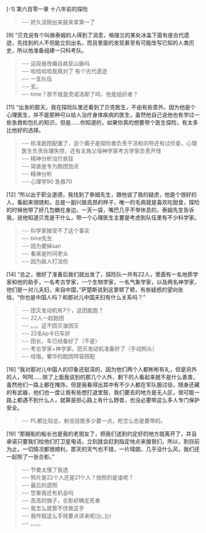 
[-1] 第六百零一章 十八年前的探险
>--- 好久没刚出来就来拿第一了<br>

[9] “贝克说有个叫做泰姆的人得到了消息，格陵兰的某处冰盖下面有座古代遗迹，先找到的人不但能立刻出名，而且里面的发现甚至有可能改写已知的人类历史，所以他准备组建一只科考队。
>--- 这段是改编自疯狂山脉吗<br>
>--- 哈哈哈哈我猜对了 有个古代遗迹<br>
>--- 一支队伍<br>
>--- 支。<br>
>--- time？那不就是克诺洛斯了吗，他是组织者？<br>

[11] “出发的那天，我在探险队里还看到了贝克医生，不由有些意外，因为他是个心理医生，并不是那种可以给人治疗身体疾病的医生，虽然他自己说他也有学过一些急救和包扎的知识，但是……你知道的，如果你真的想要带个医生探险，有太多比他好的选择。
>--- 标准跑团配置了，这个瘸子是探险者负责干活和向导还有过侦查，心理医生负责处理失控，还有主角父母神学家考古学家负责开怪<br>
>--- 精神分析治疗疯狂<br>
>--- 简直是专为跑团加点<br>
>--- 精神分析<br>
>--- 心理学90 急救70<br>

[12] “所以出于职业道德，我找到了泰姆先生，跟他说了我的疑虑，他是个很好的人，看起来很随和，总是一副兴致高昂的样子，唯一的毛病就是喜欢吃甜食，探险的时候他带了好几包糖在身边，一天一袋，嘴巴几乎不带休息的，泰姆先生告诉我，说他知道贝克是干什么，带一个心理医生主要是考虑到队伍里有不少科学家。
>--- 科学家接受不了这个事实<br>
>--- time先生<br>
>--- 因为要掉san<br>
>--- 看来是时间老头<br>
>--- 因为敌人打法伤<br>

[14] “总之，做好了准备后我们就出发了，探险队一共有22人，里面有一名地质学家和他的助手，一名考古学家，一个生物学家，一名气象学家，以及两名神学家，他们是一对儿夫妇，来自中国，”萨楚斯说到这里顿了顿，有些疑惑的望向张恒，“你也是中国人吗？和那对儿中国夫妇有什么关系吗？”
>--- 团灭发动机有7个，这团能跑？<br>
>--- 22人一起跑团<br>
>--- 。。。这不团灭谁团灭<br>
>--- 22名kp卡已车好<br>
>--- 团长，车已经备好了（不是）<br>
>--- 考古学家+神学家，团灭发动机准备好了（手动狗头）<br>
>--- 哇哦，奢华的跑团阵容搭配<br>

[16] “我对那对儿中国人的印象还挺深的，因为他们两个人都彬彬有礼，但是另外的人，呵呵……除了上面我说到的那几个人外，剩下的人看起来就不是什么善类，虽然他们一路上都在掩饰，但是我看得出其中有不少人都在军队服过役，随身还藏的有武器，他们也一度让我有些想打退堂鼓，我们要去的地方是无人区，很可能一路上都遇不到什么人，就算是担心路上有什么野兽，也没必要带这么多人专门保护安全。
>--- PL都比较怂，射击技能多少要一点，枪怎么也是要带的。<br>

[19] “那艘船的船长也是我的老朋友了，把我们送到约定好的地方就离开了，并且承诺只要我们给他们打卫星电话，立刻就会赶到指定地点来接我们，所以，到目前为止，一切情况都很顺利，那天的天气也不错，一片晴朗，几乎没什么风，我们还一起照了一张合影。”
>--- 节奏太慢了我透<br>
>--- 照片是22个人还是21个人？拍照的是谁呢？<br>
>--- 最后的遗照<br>
>--- 您看我还有机会吗<br>
>--- 高高的旗子，合影好确定死者<br>
>--- 我怎么就管不住我这手<br>
>--- 我咋就这么手贱要点进来呢(눈_눈)<br>
>--- 。。。。<br>
